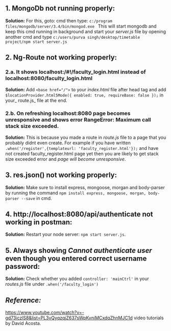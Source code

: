 ## 1. **MongoDb not running properly:**  
**Solution:** For this, goto: cmd then type: `c:/program files/mongodb/server/3.4/bin/mongod.exe ` 
This will start mongodb and keep this cmd running in background and start your _server.js_ file by opening another cmd and type `c:/users/purva singh/desktop/timetable project/npm start server.js ` 
  
## 2. **Ng-Route not working properly:**  
### 2.a. **It shows localhost:/#!/faculty_login.html instead of localhost:8080/faculty_login.html**  
**Solution:** Add `<base href="/">` to your _index.html_ file after head tag and add `$locationProvider.html5Mode({ enabled: true, requireBase: false });` in your_ route.js_ file at the end.  
### 2.b. **On refreshing localhost:8080 page becomes unresponsive and shows error RangeError: Maximum call stack size exceeded.**  
**Solution:** This is because you made a route in _route.js_ file to a page that you probably didnt even create. For example if you have written `.when('/register',{templateurl: 'faculty_register.html'});` and have not created faculty_register.html page yet then you are likely to get stack size exceeded error and _page will become unresponsive_.  

## 3. **res.json() not working properly:**  
**Solution:** Make sure to install express, mongoose, morgan and body-parser by running the command `npm install express, mongoose, morgan, body-parser --save` in cmd.  

## 4. **http://localhost:8080/api/authenticate not working in postman:**  
**Solution:** Restart your node server: `npm start server.js`.  

## 5. **Always showing _Cannot authenticate user_ even though you entered correct username password:**  
**Solution:** Check whether you added `controller: 'mainCtrl'` in your _routes.js_ file under `.when('/faculty_login')`
## _Reference:_  
https://www.youtube.com/watch?v=-gd73iczlS8&list=PL3vQyqzqjZ637sWpKvniMCxdqZhnMJC1d video tutorials by David Acosta.
